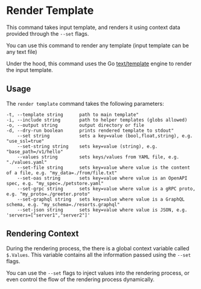 # Render Template
<!--
  Copyright 2024 Google LLC

  Licensed under the Apache License, Version 2.0 (the "License");
  you may not use this file except in compliance with the License.
  You may obtain a copy of the License at

       http://www.apache.org/licenses/LICENSE-2.0

  Unless required by applicable law or agreed to in writing, software
  distributed under the License is distributed on an "AS IS" BASIS,
  WITHOUT WARRANTIES OR CONDITIONS OF ANY KIND, either express or implied.
  See the License for the specific language governing permissions and
  limitations under the License.
-->

This command takes input template, and renders it using context data provided through the `--set` flags.

You can use this command to render any template (input template can be any text file)

Under the hood, this command uses the Go [text/template](https://pkg.go.dev/text/template) engine to render the input template.


## Usage

The `render template` command takes the following  parameters:

```text
-t, --template string      path to main template"
-i, --include string       path to helper templates (globs allowed)
-o, --output string        output directory or file
-d, --dry-run boolean      prints rendered template to stdout"
    --set string           sets a key=value (bool,float,string), e.g. "use_ssl=true"
    --set-string string    sets key=value (string), e.g. "base_path=/v1/hello"
    --values string        sets keys/values from YAML file, e.g. "./values.yaml"
    --set-file string      sets key=value where value is the content of a file, e.g. "my_data=./from/file.txt"
    --set-oas string       sets key=value where value is an OpenAPI spec, e.g. "my_spec=./petstore.yaml"
    --set-grpc string      sets key=value where value is a gRPC proto, e.g. "my_proto=./greeter.proto"
    --set-graphql string   sets key=value where value is a GraphQL schema, e.g. "my_schema=./resorts.graphql"
    --set-json string      sets key=value where value is JSON, e.g. 'servers=["server1","server2"]'
```


## Rendering Context

During the rendering process, the there is a global context variable called `$.Values`. 
This variable contains all the information passed using the `--set` flags.

You can use the `--set` flags to inject values into the rendering process, or even control
the flow of the rendering process dynamically.

